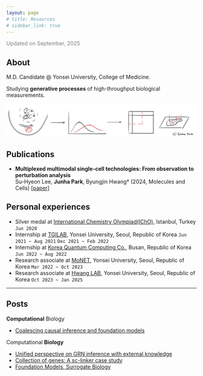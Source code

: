 ```yaml
---
layout: page
# title: Resources
# sidebar_link: true
---
```


<span style="color:grey">Updated on September, 2025</span>

## About

M.D. Candidate @ Yonsei University, College of Medicine.

Studying **generative processes** of high-throughput biological measurements.

<img src='./assets/figure.jpg'>

## Publications
- **Multiplexed multimodal single-cell technologies: From observation to perturbation analysis** <br/> Su-Hyeon Lee, **Junha Park**, Byungjin Hwang* (2024, Molecules and Cells) [[paper]](https://doi.org/10.1016/j.mocell.2024.100147)

## Personal experiences
- Silver medal at [International Chemistry Olympiad(IChO)](https://icho2020.tubitak.gov.tr/), Istanbul, Turkey `Jun 2020`
- Internship at [TGILAB](https://www.tgilab.org/), Yonsei University, Seoul, Republic of Korea `Jun 2021 ~ Aug 2021` `Dec 2021 ~ Feb 2022`
- Internship at [Korea Quantum Computing Co.](https://www.kqchub.com/), Busan, Republic of Korea `Jun 2022 ~ Aug 2022`
- Research associate at [MoNET](http://neuroimage.yonsei.ac.kr/), Yonsei University, Seoul, Republic of Korea `Mar 2022 ~ Oct 2023`
- Research associate at [Hwang LAB](https://sites.google.com/view/bhwanglabyonsei/), Yonsei University, Seoul, Republic of Korea `Oct 2023 ~ Jan 2025`

---

## Posts

**Computational** Biology
- [Coalescing causal inference and foundation models](https://hahajjjun.github.io/annotated%20bi/2025/09/21/causal-fm.html)

Computational **Biology**
- [Unified perspective on GRN inference with external knowledge](https://hahajjjun.github.io/annotated%20bi/2025/03/07/unified-grn-inference.html)
- [Collection of genes: A sc-linker case study](https://hahajjjun.github.io/annotated%20bi/2025/07/02/gene-collections.html)
- [Foundation Models, Surrogate Biology](https://hahajjjun.github.io/annotated%20bi/2025/09/06/fm-sb.html)
